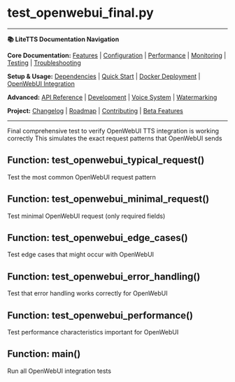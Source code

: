 # test_openwebui_final.py

---
**📚 LiteTTS Documentation Navigation**

**Core Documentation:** [Features](../../../../../../FEATURES.md) | [Configuration](../../../../../../CONFIGURATION.md) | [Performance](../../../../../../PERFORMANCE.md) | [Monitoring](../../../../../../MONITORING.md) | [Testing](../../../../../../TESTING.md) | [Troubleshooting](../../../../../../TROUBLESHOOTING.md)

**Setup & Usage:** [Dependencies](../../../../../../DEPENDENCIES.md) | [Quick Start](../../../../../../usage/QUICK_START_COMMANDS.md) | [Docker Deployment](../../../../../../usage/DOCKER-DEPLOYMENT.md) | [OpenWebUI Integration](../../../../../../usage/OPENWEBUI-INTEGRATION.md)

**Advanced:** [API Reference](../../../../../API_REFERENCE.md) | [Development](../../../../../../development/README.md) | [Voice System](../../../../../../voices/README.md) | [Watermarking](../../../../../../WATERMARKING.md)

**Project:** [Changelog](../../../../../../CHANGELOG.md) | [Roadmap](../../../../../../ROADMAP.md) | [Contributing](../../../../../../CONTRIBUTIONS.md) | [Beta Features](../../../../../../BETA_FEATURES.md)

---


Final comprehensive test to verify OpenWebUI TTS integration is working correctly
This simulates the exact request patterns that OpenWebUI sends


## Function: test_openwebui_typical_request()

Test the most common OpenWebUI request pattern

## Function: test_openwebui_minimal_request()

Test minimal OpenWebUI request (only required fields)

## Function: test_openwebui_edge_cases()

Test edge cases that might occur with OpenWebUI

## Function: test_openwebui_error_handling()

Test that error handling works correctly for OpenWebUI

## Function: test_openwebui_performance()

Test performance characteristics important for OpenWebUI

## Function: main()

Run all OpenWebUI integration tests

